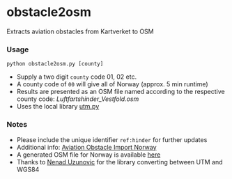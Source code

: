 # obstacle2osm
Extracts aviation obstacles from Kartverket to OSM

### Usage

<code>python obstacle2osm.py [county]</code>

* Supply a two digit <code>county</code> code 01, 02 etc.
* A county code of <code>00</code> will give all of Norway (approx. 5 min runtime)
* Results are presented as an OSM file named according to the respective county code: *Luftfartshinder_Vestfold.osm*
* Uses the local library [utm.py](https://github.com/osmno/obstacle2osm/blob/master/utm.py)
  
### Notes

* Please include the unique identifier <code>ref:hinder</code> for further updates
* Additional info: [Aviation Obstacle Import Norway](https://wiki.openstreetmap.org/wiki/Import/Catalogue/Aviation_Obstacle_Import_Norway)
* A generated OSM file for Norway is available [here](https://drive.google.com/drive/folders/1Dln7YFmkO52R_VCYZyFgaqX0GMoYiqQR?usp=sharing)
* Thanks to [Nenad Uzunovic](https://nenadsprojects.wordpress.com/2012/12/27/latitude-and-longitude-utm-conversion/) for the library converting between UTM and WGS84
